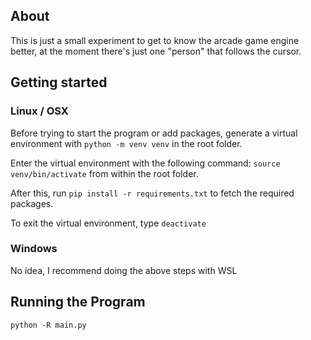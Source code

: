 ## About
This is just a small experiment to get to know the arcade game engine better, at the moment there's just one "person" that follows the cursor.

## Getting started
### Linux / OSX
Before trying to start the program or add packages, generate a virtual environment with `python -m venv venv` in the root folder.

Enter the virtual environment with the following command: `source venv/bin/activate` from within the root folder.

After this, run `pip install -r requirements.txt` to fetch the required packages.

To exit the virtual environment, type `deactivate`

### Windows
No idea, I recommend doing the above steps with WSL

## Running the Program
`python -R main.py`
